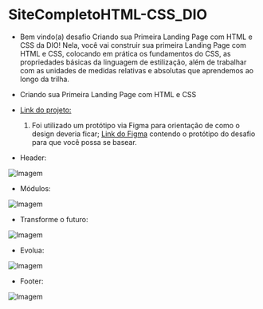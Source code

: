 # SiteCompletoHTML-CSS_DIO

   - Bem vindo(a)  desafio Criando sua Primeira Landing Page com HTML e CSS da DIO! Nela, você vai construir sua primeira Landing Page com HTML e CSS, colocando em prática os fundamentos do CSS, as propriedades básicas da linguagem de estilização, além de trabalhar com as unidades de medidas relativas e absolutas que aprendemos ao longo da trilha.

* Criando sua Primeira Landing Page com HTML e CSS
- [Link do projeto:](https://finandolopes.github.io/Criando-sua-Primeira-Landing-Page-com-HTML-e-CSS/)
  
  1. Foi utilizado um protótipo via Figma para orientação de como o design deveria ficar;
  [Link do Figma](https://www.figma.com/file/3PiokoJj9IhGDnNiWAJbz7/DIO---Desafio-01?node-id=2%3A6) contendo o protótipo do desafio para
que você possa se basear.
  
* Header:

![Imagem](./assets/page-images/header.png)

* Módulos:

![Imagem](./assets/page-images/modulos.png)

* Transforme o futuro:

![Imagem](./assets/page-images/transforme.png)

* Evolua:

![Imagem](./assets/page-images/evolua.png)

* Footer:

![Imagem](./assets/page-images/footer.png)

